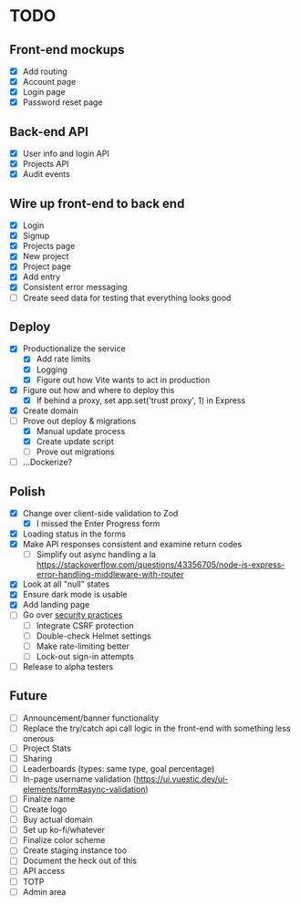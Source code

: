 # TODO

## Front-end mockups
- [X] Add routing
- [X] Account page
- [X] Login page
- [X] Password reset page

## Back-end API
- [X] User info and login API
- [X] Projects API
- [X] Audit events

## Wire up front-end to back end
- [X] Login
- [X] Signup
- [X] Projects page
- [X] New project
- [X] Project page
- [X] Add entry
- [X] Consistent error messaging
- [ ] Create seed data for testing that everything looks good

## Deploy
- [X] Productionalize the service
  - [X] Add rate limits
  - [X] Logging
  - [X] Figure out how Vite wants to act in production
- [X] Figure out how and where to deploy this
  - [X] If behind a proxy, set app.set('trust proxy', 1) in Express
- [X] Create domain
- [ ] Prove out deploy & migrations
  - [X] Manual update process
  - [X] Create update script
  - [ ] Prove out migrations
- [ ] ...Dockerize?

## Polish
- [X] Change over client-side validation to Zod
  - [X] I missed the Enter Progress form
- [X] Loading status in the forms
- [X] Make API responses consistent and examine return codes
  - [ ] Simplify out async handling a la https://stackoverflow.com/questions/43356705/node-js-express-error-handling-middleware-with-router
- [X] Look at all "null" states
- [X] Ensure dark mode is usable
- [X] Add landing page
- [ ] Go over [security practices](https://blog.risingstack.com/node-js-security-checklist/)
  - [ ] Integrate CSRF protection
  - [ ] Double-check Helmet settings
  - [ ] Make rate-limiting better
  - [ ] Lock-out sign-in attempts
- [ ] Release to alpha testers

## Future
- [ ] Announcement/banner functionality
- [ ] Replace the try/catch api call logic in the front-end with something less onerous
- [ ] Project Stats
- [ ] Sharing
- [ ] Leaderboards (types: same type, goal percentage)
- [ ] In-page username validation (https://ui.vuestic.dev/ui-elements/form#async-validation)
- [ ] Finalize name
- [ ] Create logo
- [ ] Buy actual domain
- [ ] Set up ko-fi/whatever
- [ ] Finalize color scheme
- [ ] Create staging instance too
- [ ] Document the heck out of this
- [ ] API access
- [ ] TOTP
- [ ] Admin area
